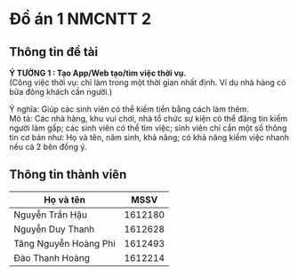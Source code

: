 # Đồ án 1 NMCNTT 2

## Thông tin đề tài
<B> Ý TƯỞNG 1  : Tạo App/Web tạo/tìm việc thời vụ. </B> <BR>
(Công việc thời vụ: chỉ làm trong một thời gian nhất định. Ví dụ nhà hàng có bữa đông khách cần người.)<BR>

Ý nghĩa: Giúp các sinh viên có thể kiếm tiền bằng cách làm thêm.<BR>
Mô tả: Các nhà hàng, khu vui chơi, nhà tổ chức sự kiện có thể đăng tin kiếm người làm gấp; các sinh viên có thể tìm việc; sinh viên chỉ cần một số thông tin cơ bản như: Họ và tên, năm sinh, khả năng; có khả năng kiếm việc nhanh nếu cả 2 bên đồng ý.<BR>

## Thông tin thành viên

Họ và tên | MSSV
------------ | -------------
Nguyễn Trần Hậu | 1612180
Nguyễn Duy Thanh | 1612628
Tăng Nguyễn Hoàng Phi | 1612493
Đào Thanh Hoàng | 1612214
